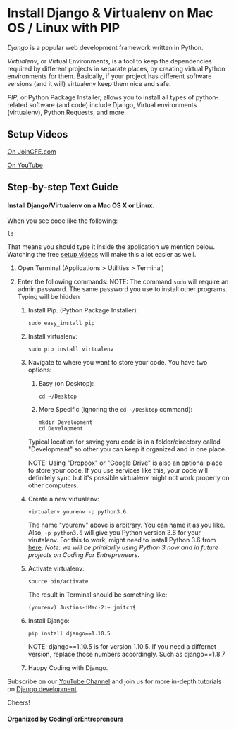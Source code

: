 # Install Django & Virtualenv on Mac OS / Linux with PIP


*Django* is a popular web development framework written in Python. 

*Virtualenv*, or Virtual Environments, is a tool to keep the dependencies required by different projects in separate places, by creating virtual Python environments for them. Basically, if your project has different software versions (and it will) virtualenv keep them nice and safe.

*PIP*, or Python Package Installer, allows you to install all types of python-related software (and code) include Django, Virtual environments (virtualenv), Python Requests, and more.

## Setup Videos
[On JoinCFE.com](http://joincfe.com/projects#setup)

[On YouTube](https://www.youtube.com/codingentrepreneurs)

			
## Step-by-step Text Guide
#### Install Django/Virtualenv on a Mac OS X or Linux. 

When you see code like the following:

```
ls
```
That means you should type it inside the application we mention below. Watching the free [setup videos](http://joincfe.com/projects#setup) will make this a lot easier as well.


1. Open Terminal (Applications > Utilities > Terminal)
2. Enter the following commands:
NOTE: The command `sudo` will require an admin password. The same password you use to install other programs. Typing will be hidden
	
	1. Install Pip. (Python Package Installer):

		```
		sudo easy_install pip
		```
	2. Install virtualenv:

		```
		sudo pip install virtualenv
		```

	3. Navigate to where you want to store your code. 
		You have two options:
		1. Easy (on Desktop):

			```
			cd ~/Desktop
			```

		2. More Specific (ignoring the ```cd ~/Desktop``` command):

			```
			mkdir Development
			cd Development
			```

		Typical location for saving yoru code is in a folder/directory called "Development" so other you can keep it organized and in one place. 

		NOTE: Using "Dropbox" or "Google Drive" is also an optional place to store your code. If you use services like this, your code will definitely sync but it's possible virtualenv might not work properly on other computers.

	4. Create a new virtualenv:

		```
		virtualenv yourenv -p python3.6
		``` 

		The name "yourenv" above is arbitrary. You can name it as you like. Also, `-p python3.6` will give you Python version 3.6 for your virutalenv. For this to work, might need to install Python 3.6 from [here](https://www.python.org/downloads/). *Note: we will be primiarliy using Python 3 now and in future projects on Coding For Entrepreneurs*.

	5. Activate virtualenv:

		```
		source bin/activate
		```
		The result in Terminal should be something like:
		```
		(yourenv) Justins-iMac-2:~ jmitch$
		``` 

	6. Install Django:
		```
		pip install django==1.10.5
		```
		NOTE: django==1.10.5 is for version 1.10.5. If you need a differnet version, replace those numbers accordingly. Such as django==1.8.7

	7. Happy Coding with Django.


Subscribe on our [YouTube Channel](http://joincfe.com/youtube) and join us for more in-depth tutorials on [Django development](http://joincfe.com/enroll).


Cheers!


#### Organized by CodingForEntrepreneurs
